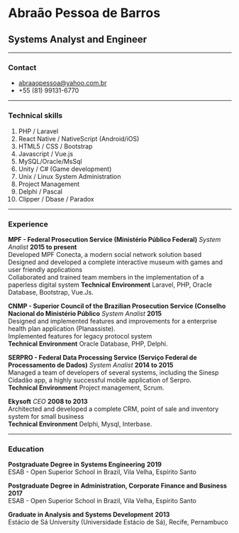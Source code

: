 # Abraão Pessoa de Barros
## Systems Analyst and Engineer

------

### Contact 
* [abraaopessoa@yahoo.com.br](mailto:abraaopessoa@yahoo.com.br)
* +55 (81) 99131-6770 

------

### Technical skills

1. PHP / Laravel
1. React Native / NativeScript (Android/iOS)
1. HTML5 / CSS / Bootstrap
1. Javascript / Vue.js 
1. MySQL/Oracle/MsSql
1. Unity / C# (Game development)
1. Unix / Linux System Administration
1. Project Management
1. Delphi / Pascal
1. Clipper / Dbase / Paradox


------

### Experience

**MPF - Federal Prosecution Service (Ministério Público Federal)** *System Analist* __2015 to present__  
	Developed MPF Conecta, a modern social network solution based  
    Designed and developed  a complete interactive museum with games and user friendly applications  
	Collaborated and trained team members in the implementation of a paperless digital system
	**Technical Environment** Laravel, PHP, Oracle Database, Bootstrap, Vue.Js.

**CNMP - Superior Council of the Brazilian Prosecution Service (Conselho Nacional do Ministério Público** *System Analist* __2015__  
    Designed and implemented features and improvements for a enterprise health plan application (Planassiste).  
	Implemented features for legacy protocol system  
	**Technical Environment** Oracle Database, PHP, Delphi.

**SERPRO - Federal Data Processing Service (Serviço Federal de Processamento de Dados)** *System Analist* __2014 to 2015__  
	Managed a team of developers of several systems, including the Sinesp Cidadão app, a highly successful mobile application of Serpro.  
	**Technical Environment** Project management, Scrum.

**Ekysoft** *CEO* __2008 to 2013__   
	Architected and developed a complete CRM, point of sale and inventory system for small business  
	**Technical Environment** Delphi, Mysql, Interbase.

------
<!--- 
### Projects

* **Ethical Barcode**
	Cordova based app(iOS & Android) that leverages a huge amalgamation of public data. Driven by over 30 web spiders, 15 webservices and multiple external databases it provides brand ratings from non-profit organisations by scanning product barcodes.

* **Halifax Crime Heatmap**
	HTML5 Animated heatmap visualising crimes in the city of Halifax. Built on a customised version Heatmap.js library which enables smooth animation. Won silver in the [Apps4Halifax](http://apps4halifax.ca/) city category.

* **Foxish**
	Chrome extension that enables Firefox-style live RSS feeds with over fifteen thousand active users a 4/5 star rating. Featured on 
    [Apps4Halifax](http://apps4halifax.ca/) city category.

------
 --->
### Education

**Postgraduate Degree in Systems Engineering** __2019__  
	ESAB - Open Superior School in Brazil, Vila Velha, Espírito Santo

**Postgraduate Degree in Administration, Corporate Finance and Business** __2017__  
	ESAB - Open Superior School in Brazil, Vila Velha, Espírito Santo

**Graduate in Analysis and Systems Development** __2013__  
	Estácio de Sá University (Universidade Estácio de Sá), Recife, Pernambuco
